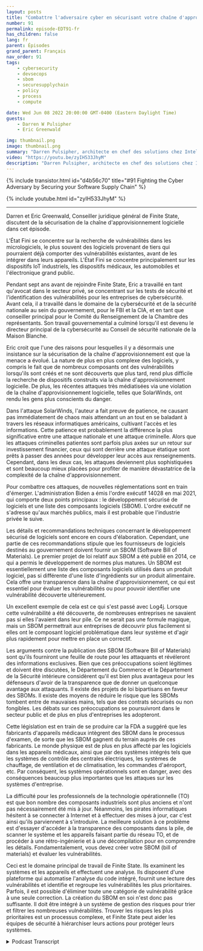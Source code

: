 ```yaml
---
layout: posts
title: "Combattre l'adversaire cyber en sécurisant votre chaîne d'approvisionnement logicielle"
number: 91
permalink: episode-EDT91-fr
has_children: false
lang: fr
parent: Épisodes
grand_parent: Français
nav_order: 91
tags:
    - cybersecurity
    - devsecops
    - sbom
    - securesupplychain
    - policy
    - process
    - compute

date: Wed Jun 08 2022 20:00:00 GMT-0400 (Eastern Daylight Time)
guests:
    - Darren W Pulsipher
    - Eric Greenwald

img: thumbnail.png
image: thumbnail.png
summary: "Darren Pulsipher, architecte en chef des solutions chez Intel, et Eric Greenwald, avocat général de Finite State, abordent la sécurité de la chaîne d'approvisionnement logicielle."
video: "https://youtu.be/zyIH533JhyM"
description: "Darren Pulsipher, architecte en chef des solutions chez Intel, et Eric Greenwald, avocat général de Finite State, abordent la sécurité de la chaîne d'approvisionnement logicielle."
---
```


<div>
{% include transistor.html id="d4b56c70" title="#91 Fighting the Cyber Adversary by Securing your Software Supply Chain" %}

{% include youtube.html id="zyIH533JhyM" %}
</div>

---

Darren et Eric Greenwald, Conseiller juridique général de Finite State, discutent de la sécurisation de la chaîne d'approvisionnement logicielle dans cet épisode.

L'État Fini se concentre sur la recherche de vulnérabilités dans les micrologiciels, le plus souvent des logiciels provenant de tiers qui pourraient déjà comporter des vulnérabilités existantes, avant de les intégrer dans leurs appareils. L'État Fini se concentre principalement sur les dispositifs IoT industriels, les dispositifs médicaux, les automobiles et l'électronique grand public.

Pendant sept ans avant de rejoindre Finite State, Eric a travaillé en tant qu'avocat dans le secteur privé, se concentrant sur les tests de sécurité et l'identification des vulnérabilités pour les entreprises de cybersécurité. Avant cela, il a travaillé dans le domaine de la cybersécurité et de la sécurité nationale au sein du gouvernement, pour le FBI et la CIA, et en tant que conseiller principal pour le Comité du Renseignement de la Chambre des représentants. Son travail gouvernemental a culminé lorsqu'il est devenu le directeur principal de la cybersécurité au Conseil de sécurité nationale de la Maison Blanche.

Eric croit que l'une des raisons pour lesquelles il y a désormais une insistance sur la sécurisation de la chaîne d'approvisionnement est que la menace a évolué. La nature de plus en plus complexe des logiciels, y compris le fait que de nombreux composants ont des vulnérabilités lorsqu'ils sont créés et ne sont découverts que plus tard, rend plus difficile la recherche de dispositifs construits via la chaîne d'approvisionnement logicielle. De plus, les récentes attaques très médiatisées via une violation de la chaîne d'approvisionnement logicielle, telles que SolarWinds, ont rendu les gens plus conscients du danger.

Dans l'attaque SolarWinds, l'auteur a fait preuve de patience, ne causant pas immédiatement de chaos mais attendant un an tout en se baladant à travers les réseaux informatiques américains, cultivant l'accès et les informations. Cette patience est probablement la différence la plus significative entre une attaque nationale et une attaque criminelle. Alors que les attaques criminelles patientes sont parfois plus axées sur un retour sur investissement financier, ceux qui sont derrière une attaque étatique sont prêts à passer des années pour développer leur accès aux renseignements. Cependant, dans les deux cas, les attaques deviennent plus sophistiquées et sont beaucoup mieux placées pour profiter de manière dévastatrice de la complexité de la chaîne d'approvisionnement.

Pour combattre ces attaques, de nouvelles réglementations sont en train d'émerger. L'administration Biden a émis l'ordre exécutif 14028 en mai 2021, qui comporte deux points principaux : le développement sécurisé de logiciels et une liste des composants logiciels (SBOM). L'ordre exécutif ne s'adresse qu'aux marchés publics, mais il est probable que l'industrie privée le suive.

Les détails et recommandations techniques concernant le développement sécurisé de logiciels sont encore en cours d'élaboration. Cependant, une partie de ces recommandations stipule que les fournisseurs de logiciels destinés au gouvernement doivent fournir un SBOM (Software Bill of Materials). Le premier projet de loi relatif aux SBOM a été publié en 2014, ce qui a permis le développement de normes plus matures. Un SBOM est essentiellement une liste des composants logiciels utilisés dans un produit logiciel, pas si différente d'une liste d'ingrédients sur un produit alimentaire. Cela offre une transparence dans la chaîne d'approvisionnement, ce qui est essentiel pour évaluer les vulnérabilités ou pour pouvoir identifier une vulnérabilité découverte ultérieurement.

Un excellent exemple de cela est ce qui s'est passé avec Log4j. Lorsque cette vulnérabilité a été découverte, de nombreuses entreprises ne savaient pas si elles l'avaient dans leur pile. Ce ne serait pas une formule magique, mais un SBOM permettrait aux entreprises de découvrir plus facilement si elles ont le composant logiciel problématique dans leur système et d'agir plus rapidement pour mettre en place un correctif.

Les arguments contre la publication des SBOM (Software Bill of Materials) sont qu'ils fourniront une feuille de route pour les attaquants et révéleront des informations exclusives. Bien que ces préoccupations soient légitimes et doivent être discutées, le Département du Commerce et le Département de la Sécurité intérieure considèrent qu'il est bien plus avantageux pour les défenseurs d'avoir de la transparence que de donner un quelconque avantage aux attaquants. Il existe des projets de loi bipartisans en faveur des SBOMs. Il existe des moyens de réduire le risque que les SBOMs tombent entre de mauvaises mains, tels que des contrats sécurisés ou non fongibles. Les débats sur ces préoccupations se poursuivront dans le secteur public et de plus en plus d'entreprises les adopteront.

Cette législation est en train de se produire car la FDA a suggéré que les fabricants d'appareils médicaux intègrent des SBOM dans le processus d'examen, de sorte que les SBOM gagnent du terrain auprès de ces fabricants. Le monde physique est de plus en plus affecté par les logiciels dans les appareils médicaux, ainsi que par des systèmes intégrés tels que les systèmes de contrôle des centrales électriques, les systèmes de chauffage, de ventilation et de climatisation, les commandes d'aéroport, etc. Par conséquent, les systèmes opérationnels sont en danger, avec des conséquences beaucoup plus importantes que les attaques sur les systèmes d'entreprise.

La difficulté pour les professionnels de la technologie opérationnelle (TO) est que bon nombre des composants industriels sont plus anciens et n'ont pas nécessairement été mis à jour. Néanmoins, les pirates informatiques hésitent à se connecter à Internet et à effectuer des mises à jour, car c'est ainsi qu'ils parviennent à s'introduire. La meilleure solution à ce problème est d'essayer d'accéder à la transparence des composants dans la pile, de scanner le système et les appareils faisant partie du réseau TO, et de procéder à une rétro-ingénierie et à une décompilation pour en comprendre les détails. Fondamentalement, vous devez créer votre SBOM (bill of materials) et évaluer les vulnérabilités.

Ceci est le domaine principal de travail de Finite State. Ils examinent les systèmes et les appareils et effectuent une analyse. Ils disposent d'une plateforme qui automatise l'analyse du code intégré, fournit une lecture des vulnérabilités et identifie et regroupe les vulnérabilités les plus prioritaires. Parfois, il est possible d'éliminer toute une catégorie de vulnérabilité grâce à une seule correction. La création du SBOM en soi n'est donc pas suffisante. Il doit être intégré à un système de gestion des risques pour trier et filtrer les nombreuses vulnérabilités. Trouver les risques les plus prioritaires est un processus complexe, et Finite State peut aider les équipes de sécurité à hiérarchiser leurs actions pour protéger leurs systèmes.



<details>
<summary> Podcast Transcript </summary>

<p></p>

</details>
